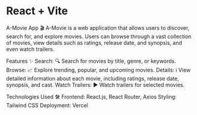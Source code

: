 # React + Vite

A-Movie App 🎬
A-Movie is a web application that allows users to discover,
search for, and explore movies.
Users can browse through a vast collection of movies, view details such as ratings,
release date, and synopsis, and even watch trailers.

Features ✨
Search: 🔍 Search for movies by title, genre, or keywords.
Browse: 📈 Explore trending, popular, and upcoming movies.
Details: ℹ️ View detailed information about each movie, including ratings, release date, synopsis, and cast.
Watch Trailers: ▶️ Watch trailers for selected movies.

Technologies Used 🛠️
Frontend: React.js, React Router, Axios
Styling: Tailwind CSS
Deployment: Vercel
